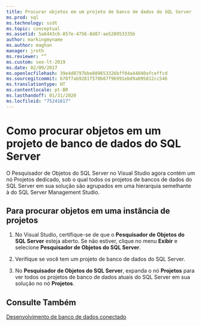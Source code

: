 ```yaml
---
title: Procurar objetos em um projeto de banco de dados do SQL Server
ms.prod: sql
ms.technology: ssdt
ms.topic: conceptual
ms.assetid: 5a6443c6-857e-4756-8d87-ae520953335b
author: markingmyname
ms.author: maghan
manager: jroth
ms.reviewer: “”
ms.custom: seo-lt-2019
ms.date: 02/09/2017
ms.openlocfilehash: 39e4d8797bbe889653326bff04a44840afceffcd
ms.sourcegitcommit: b78f7ab9281f570b87f96991ebd9a095812cc546
ms.translationtype: HT
ms.contentlocale: pt-BR
ms.lasthandoff: 01/31/2020
ms.locfileid: "75241617"
---
```

# <a name="how-to-browse-objects-in-a-sql-server-database-project"></a>Como procurar objetos em um projeto de banco de dados do SQL Server

O Pesquisador de Objetos do SQL Server no Visual Studio agora contém um nó Projetos dedicado, sob o qual todos os projetos de bancos de dados do SQL Server em sua solução são agrupados em uma hierarquia semelhante à do SQL Server Management Studio.  
  
## <a name="to-browse-objects-in-a-project-instance"></a>Para procurar objetos em uma instância de projetos  
  
1.  No Visual Studio, certifique-se de que o **Pesquisador de Objetos do SQL Server** esteja aberto. Se não estiver, clique no menu **Exibir** e selecione **Pesquisador de Objetos do SQL Server**.  
  
2.  Verifique se você tem um projeto de banco de dados do SQL Server.  
  
3.  No **Pesquisador de Objetos do SQL Server**, expanda o nó **Projetos** para ver todos os projetos de banco de dados atuais do SQL Server em sua solução no nó **Projetos**.  
  
## <a name="see-also"></a>Consulte Também  
[Desenvolvimento de banco de dados conectado](../ssdt/connected-database-development.md)  
  

